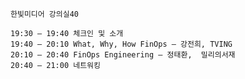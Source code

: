 ```2024년 1월 12일 (금) 7:30 PM 
한빛미디어 강의실40

19:30 – 19:40 체크인 및 소개
19:40 – 20:10 What, Why, How FinOps – 강전희, TVING
20:10 – 20:40 FinOps Engineering – 정태환,  밀리의서재
20:40 – 21:00 네트워킹
